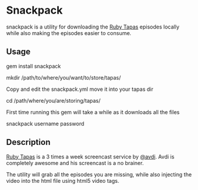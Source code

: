 # Snackpack

snackpack is a utility for downloading the [Ruby Tapas](rubytapas.com) episodes locally while
also making the episodes easier to consume.

## Usage

  gem install snackpack

  mkdir /path/to/where/you/want/to/store/tapas/

Copy and edit the snackpack.yml move it into your tapas dir

  cd /path/where/you/are/storing/tapas/
  
First time running this gem will take a while as it downloads all the files

  snackpack username password

## Description

[Ruby Tapas](rubytapas.com) is a 3 times a week screencast service by [@avdi](https://twitter.com/avdi).
Avdi is completely awesome and his screencast is a no brainer.

The utility will grab all the episodes you are missing, while also injecting the
video into the html file using html5 video tags.
